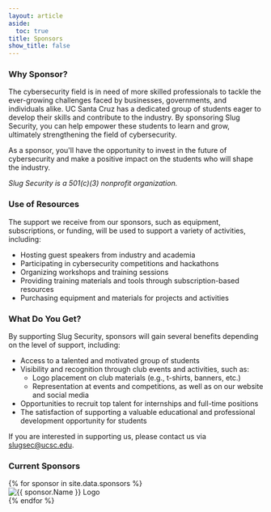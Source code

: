 ```yaml
---
layout: article
aside:
  toc: true
title: Sponsors
show_title: false
---
```


### Why Sponsor?
The cybersecurity field is in need of more skilled professionals to tackle the ever-growing challenges faced by businesses, governments, and individuals alike. UC Santa Cruz has a dedicated group of students eager to develop their skills and contribute to the industry. By sponsoring Slug Security, you can help empower these students to learn and grow, ultimately strengthening the field of cybersecurity.

As a sponsor, you'll have the opportunity to invest in the future of cybersecurity and make a positive impact on the students who will shape the industry.

*Slug Security is a 501(c)(3) nonprofit organization.*

### Use of Resources
The support we receive from our sponsors, such as equipment, subscriptions, or funding, will be used to support a variety of activities, including:

- Hosting guest speakers from industry and academia
- Participating in cybersecurity competitions and hackathons
- Organizing workshops and training sessions
- Providing training materials and tools through subscription-based resources
- Purchasing equipment and materials for projects and activities

### What Do You Get?
By supporting Slug Security, sponsors will gain several benefits depending on the level of support, including:

- Access to a talented and motivated group of students
- Visibility and recognition through club events and activities, such as:
	- Logo placement on club materials (e.g., t-shirts, banners, etc.)
	- Representation at events and competitions, as well as on our website and social media
- Opportunities to recruit top talent for internships and full-time positions
- The satisfaction of supporting a valuable educational and professional development opportunity for students

If you are interested in supporting us, please contact us via [slugsec@ucsc.edu](mailto:slugsec@ucsc.edu).

### Current Sponsors
<div class="sponsor-container">
	{% for sponsor in site.data.sponsors %}
		<div class="sponsor-item">
			<img src="{{ sponsor.LogoPath }}" alt="{{ sponsor.Name }} Logo" loading="lazy" href="{{ sponsor.Link }}" title="{{ sponsor.Name }}">
		</div>
	{% endfor %}
</div>